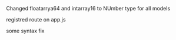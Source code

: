 Changed floatarrya64 and intarray16 to NUmber type for all models

registred route on app.js

some syntax fix

